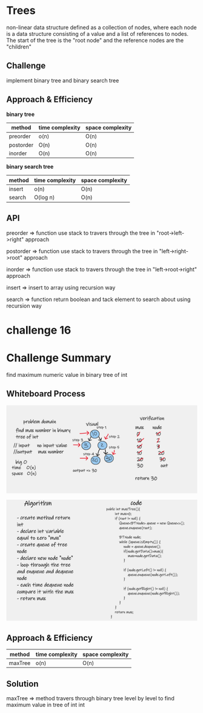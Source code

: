 # Trees
non-linear data structure defined as a collection of nodes, where each node is a data structure consisting of a value and a list of references to nodes. The start of the tree is the "root node" and the reference nodes are the "children"

## Challenge
implement binary tree and binary search tree 

## Approach & Efficiency

**binary tree**

| method    | time complexity | space complexity |
|-----------|-----------------|------------------|
| preorder  | o(n)            | O(n)             |
| postorder | O(n)            | O(n)             |
| inorder   | O(n)            | O(n)             |


**binary search tree**

| method  | time complexity | space complexity |
|---------|-----------------|------------------|
| insert  | o(n)            | O(n)             |
| search  | O(log n)        | O(n)             |

## API
preorder => function use stack to travers through the tree in "root->left->right" approach

postorder => function use stack to travers through the tree in "left->right->root" approach

inorder => function use stack to travers through the tree in "left->root->right" approach

insert => insert to array using recursion way

search => function return boolean and tack element to search about using recursion way 

# challenge 16

# Challenge Summary
 find maximum numeric value in binary tree of int 

## Whiteboard Process

![tree](../img/tree.png)

![tree1](../img/tree1.png)


## Approach & Efficiency
| method  | time complexity | space complexity |
|---------|-----------------|------------------|
| maxTree | o(n)            | O(n)             |


## Solution
maxTree => method travers through binary tree level by level to find maximum value in tree of int int  